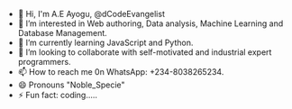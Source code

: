 - 👋 Hi, I'm A.E Ayogu, @dCodeEvangelist
- 👀 I’m interested in Web authoring, Data analysis, Machine Learning and Database Management. 
- 🌱 I’m currently learning JavaScript and Python.
- 💞️ I’m looking to collaborate with self-motivated and industrial expert programmers. 
- 📫 How to reach me 0n WhatsApp: +234-8038265234.
- 😄 Pronouns "Noble_Specie"
- ⚡ Fun fact: coding.....

<!---
dCodeEvangelist/dCodeEvangelist is a ✨ special ✨ repository because its `README.md` (this file) appears on your GitHub profile.
You can click the Preview link to take a look at your changes.
--->
